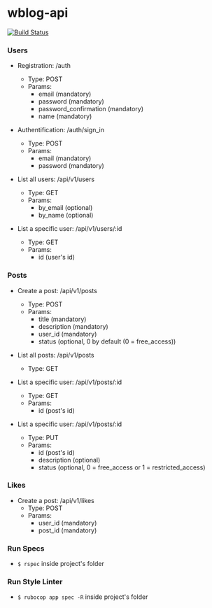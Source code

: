 # wblog-api
[![Build Status](https://travis-ci.org/sebasdeldi/wblog-api.svg?branch=master)](https://travis-ci.org/sebasdeldi/wblog-api)

### Users

* Registration: /auth
  * Type: POST
  * Params:
    * email (mandatory)
    * password (mandatory)
    * password_confirmation (mandatory)
    * name (mandatory)

* Authentification: /auth/sign_in
  * Type: POST
  * Params:
    * email (mandatory)
    * password (mandatory)

* List all users: /api/v1/users
  * Type: GET
  * Params:
    * by_email (optional)
    * by_name (optional)

* List a specific user: /api/v1/users/:id
  * Type: GET
  * Params:
    * id (user's id)

### Posts
* Create a post: /api/v1/posts
  * Type: POST
  * Params:
    * title (mandatory)
    * description (mandatory)
    * user_id (mandatory)
    * status (optional, 0 by default (0 = free_access))

* List all posts: /api/v1/posts
  * Type: GET

* List a specific user: /api/v1/posts/:id
  * Type: GET
  * Params:
    * id (post's id)

* List a specific user: /api/v1/posts/:id
  * Type: PUT
  * Params:
    * id (post's id)
    * description (optional)
    * status (optional, 0 = free_access or 1 = restricted_access)

### Likes
* Create a post: /api/v1/likes
  * Type: POST
  * Params:
    * user_id (mandatory)
    * post_id (mandatory)

### Run Specs
* `$ rspec` inside project's folder

### Run Style Linter
* `$ rubocop app spec -R` inside project's folder
